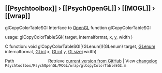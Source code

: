 ## [[Psychtoolbox]] &#8250; [[PsychOpenGL]] &#8250; [[MOGL]] &#8250; [[wrap]]

glCopyColorTableSGI  Interface to [OpenGL](OpenGL) function glCopyColorTableSGI  
  
usage:  glCopyColorTableSGI( target, internalformat, x, y, width )  
  
C function:  void glCopyColorTableSGI[(GLenum]((GLenum) target, [GLenum](GLenum) internalformat, [GLint](GLint) x, [GLint](GLint) y, [GLsizei](GLsizei) width)  




<div class="code_header" style="text-align:right;">
  <span style="float:left;">Path&nbsp;&nbsp;</span> <span class="counter">Retrieve <a href=
  "https://raw.github.com/Psychtoolbox-3/Psychtoolbox-3/beta/Psychtoolbox/PsychOpenGL/MOGL/wrap/glCopyColorTableSGI.m">current version from GitHub</a> | View <a href=
  "https://github.com/Psychtoolbox-3/Psychtoolbox-3/commits/beta/Psychtoolbox/PsychOpenGL/MOGL/wrap/glCopyColorTableSGI.m">changelog</a></span>
</div>
<div class="code">
  <code>Psychtoolbox/PsychOpenGL/MOGL/wrap/glCopyColorTableSGI.m</code>
</div>

